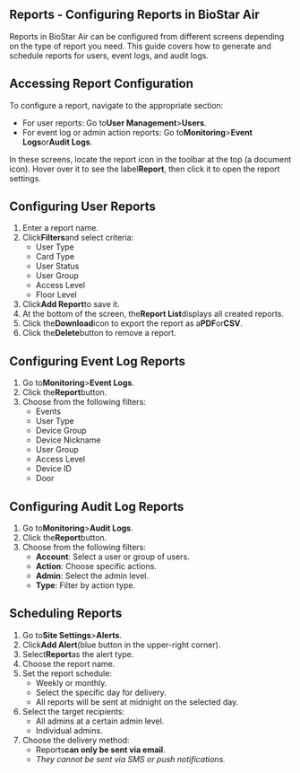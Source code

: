 ## Reports - Configuring Reports in BioStar Air

Reports in BioStar Air can be configured from different screens depending on the type of report you need. This guide covers how to generate and schedule reports for users, event logs, and audit logs.

## Accessing Report Configuration

To configure a report, navigate to the appropriate section:

* For user reports: Go to**User Management**>**Users**.
* For event log or admin action reports: Go to**Monitoring**>**Event Logs**or**Audit Logs**.

In these screens, locate the report icon in the toolbar at the top (a document icon). Hover over it to see the label**Report**, then click it to open the report settings.

## Configuring User Reports

1. Enter a report name.
2. Click**Filters**and select criteria:
   * User Type
   * Card Type
   * User Status
   * User Group
   * Access Level
   * Floor Level
3. Click**Add Report**to save it.
4. At the bottom of the screen, the**Report List**displays all created reports.
5. Click the**Download**icon to export the report as a**PDF**or**CSV**.
6. Click the**Delete**button to remove a report.

## Configuring Event Log Reports

1. Go to**Monitoring**>**Event Logs**.
2. Click the**Report**button.
3. Choose from the following filters:
   * Events
   * User Type
   * Device Group
   * Device Nickname
   * User Group
   * Access Level
   * Device ID
   * Door

## Configuring Audit Log Reports

1. Go to**Monitoring**>**Audit Logs**.
2. Click the**Report**button.
3. Choose from the following filters:
   * **Account**: Select a user or group of users.
   * **Action**: Choose specific actions.
   * **Admin**: Select the admin level.
   * **Type**: Filter by action type.

## Scheduling Reports

1. Go to**Site Settings**>**Alerts**.
2. Click**Add Alert**(blue button in the upper-right corner).
3. Select**Report**as the alert type.
4. Choose the report name.
5. Set the report schedule:
   * Weekly or monthly.
   * Select the specific day for delivery.
   * All reports will be sent at midnight on the selected day.
6. Select the target recipients:
   * All admins at a certain admin level.
   * Individual admins.
7. Choose the delivery method:
   * Reports**can only be sent via email**.
   * *They cannot be sent via SMS or push notifications.*
